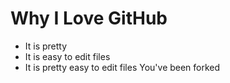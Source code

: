 # Why I Love GitHub

* It is pretty
* It is easy to edit files
* It is pretty easy to edit files
You've been forked
